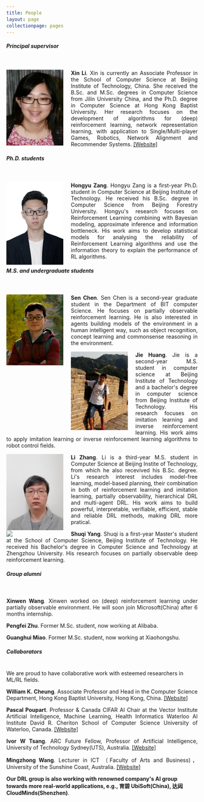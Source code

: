 ```yaml
---
title: People
layout: page
collectionpage: pages
---
```


<style type="text/css">
.bio{
  display: block;
  margin-right: 20px;
  float: left;
  width: 150px;
}
</style>

##### Principal supervisor
<br>
<!---![XinLi](/images/bios/XinLi.png)--->

<p style="text-align:justify;"><img class="bio" src="/images/bios/XinLi.png" float="left" clear="both" align="left" width="120"> <strong>Xin Li</strong>. Xin is currently an Associate Professor in the School of Computer Science at Beijing Institute of Technology, China.  She received the B.Sc. and M.Sc. degrees in Computer Science from Jilin University  China, and the Ph.D. degree in Computer Science at Hong Kong Baptist University. Her research focuses on the development of algorithms for  (deep) reinforcement learning, network representation learning,  with application to Single/Multi-player Games, Robotics, Network Alignment and Recommender Systems. <a href="http://cs.bit.edu.cn/szdw/jsml/js/lixin/index.htm">[Website]</a></p>



##### Ph.D. students
<br>

<p style="text-align:justify;"><img class="bio" src="/images/bios/hyZang.jpg" float="left" clear="both" align="left" width="120"><strong>Hongyu Zang</strong>. Hongyu Zang is a first-year Ph.D. student in Computer Science at Beijing Institute of Technology. He received his B.Sc. degree in Computer Science from Beijing Forestry University. Hongyu's research focuses on Reinforcement Learning combining with Bayesian modeling, approximate inference and information bottleneck. His work aims to develop statistical models for analysing the reliability of Reinforcement Learning algorithms and use the information theory to explain the performance of RL algorithms. </p> 

##### M.S. and undergraduate students
<br>

<p style="text-align:justify;"><img class="bio" src="/images/bios/chensen.jpeg" float="left" clear="both" align="left" width="120"><strong>Sen Chen</strong>.  Sen Chen is a second-year graduate student in the Department of BIT computer Science. He focuses on partially observable reinforcement learning. He is also interested in agents building models of the environment in a human intelligent way, such as object recognition, concept learning and commonsense reasoning in the environment.</p>


<p style="text-align:justify;"><img class="bio" src="/images/bios/huangjie.jpeg" float="left" clear="both" align="left" width="120"><strong>Jie Huang</strong>. Jie is a second-year M.S. student in computer science at Beijing Institute of Technology and a bachelor's degree in computer science from Beijing Institute of Technology. His research focuses on imitation learning and inverse reinforcement learning. His work aims to apply imitation learning or inverse reinforcement learning algorithms to robot control fields.</p>


<p style="text-align:justify;"><img class="bio" src="/images/bios/Zli.jpeg" float="left" clear="both" align="left" width="120"><strong>Li Zhang</strong>. Li is a third-year M.S. student in Computer Science at Beijing Instite of Technology, from which he also recevived his B.Sc. degree. Li's research interest includes model-free learning, model-based planning, their combination in both of reinforcement learning and imitation learning, partially observability, hierarchical DRL and multi-agent DRL. His work aims to build powerful, interpretable, verifiable, efficient, stable and reliable DRL methods, making DRL more pratical.</p>


<p style="text-align:justify;"><img class="bio" src="/images/bios/shuqi.jpeg" float="left" clear="both" align="left" width="120"><strong>Shuqi Yang</strong>. Shuqi is a first-year Master's student  at the School of Computer Science, Beijing Institute of Technology. He received his Bachelor's degree in Computer Science and Technology at Zhengzhou University. His research focuses on partially observable deep reinforcement learning.</p>



##### Group alumni

<br>

<p style="text-align:justify;"><strong>Xinwen Wang</strong>. Xinwen worked on (deep) reinforcement learning under partially observable environment. He will soon join Microsoft(China) after 6 months internship.</p>

<p style="text-align:justify;"><strong>Pengfei Zhu</strong>. Former M.Sc. student, now working at Alibaba.</p>


<p style="text-align:justify;"><strong>Guanghui Miao</strong>. Former M.Sc. student, now working at Xiaohongshu.</p>



##### Collaborators

<br> We are proud to have collaborative work with esteemed researchers in ML/RL fields.  

<p style="text-align:justify;"><strong>William K. Cheung</strong>. Associate Professor and Head in the Computer Science Department, Hong Kong Baptist University, Hong Kong, China. <a href="https://www.comp.hkbu.edu.hk/v1/?page=profile&id=william">[Website]</a></p>


<p style="text-align:justify;"><strong>Pascal Poupart</strong>. Professor & Canada CIFAR AI Chair at the Vector Institute Artificial Intelligence, Machine Learning, Health Informatics Waterloo AI Institute David R. Cheriton School of Computer Science University of Waterloo, Canada. <a href="https://cs.uwaterloo.ca/~ppoupart/">[Website]</a></p>


<p style="text-align:justify;"><strong>Ivor W Tsang</strong>. ARC Future Fellow, Professor of Artificial Intelligence, University of Technology Sydney(UTS), Australia.  <a href="https://www.uts.edu.au/staff/ivor.tsang">[Website]</a></p>

<p style="text-align:justify;"><strong>Mingzhong Wang</strong>. Lecturer in ICT （Faculty of Arts and Business)，University of the Sunshine Coast, Australia. <a href="https://www.usc.edu.au/staff/dr-mingzhong-wang">[Website]</a></p>

**Our DRL group is also working with renowned company's AI group towards more real-world applications, e.g., 育碧 UbiSoft(China), 达闼 CloudMinds(Shenzhen)**. 
